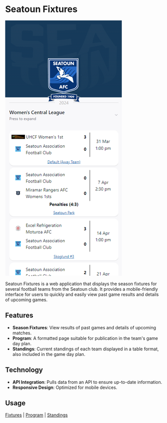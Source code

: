 # Seatoun Fixtures

![Screenshot 1](https://raw.githubusercontent.com/bpapuni/seatoun-fixtures/master/seatoun-fixtures.png)

Seatoun Fixtures is a web application that displays the season fixtures for several football teams from the Seatoun club. It provides a mobile-friendly interface for users to quickly and easily view past game results and details of upcoming games.

## Features

- **Season Fixtures**: View results of past games and details of upcoming matches.
- **Program**: A formatted page suitable for publication in the team's game day plan.
- **Standings**: Current standings of each team displayed in a table format, also included in the game day plan.

## Technology

- **API Integration**: Pulls data from an API to ensure up-to-date information.
- **Responsive Design**: Optimized for mobile devices.

## Usage

[Fixtures](https://seatoun-fixtures.vercel.app/) | 
[Program](https://seatoun-fixtures.vercel.app/program) | 
[Standings](https://seatoun-fixtures.vercel.app/standings)
